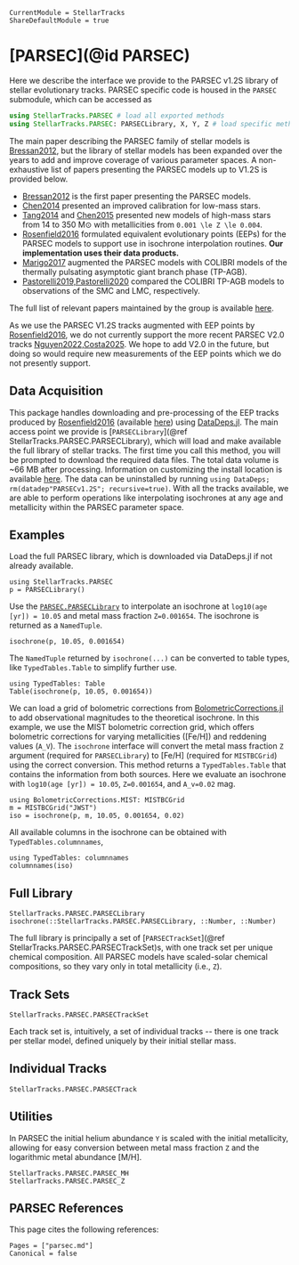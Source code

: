 ```@meta
CurrentModule = StellarTracks
ShareDefaultModule = true
```

# [PARSEC](@id PARSEC)

Here we describe the interface we provide to the PARSEC v1.2S library of stellar evolutionary tracks. PARSEC specific code is housed in the `PARSEC` submodule, which can be accessed as

```julia
using StellarTracks.PARSEC # load all exported methods
using StellarTracks.PARSEC: PARSECLibrary, X, Y, Z # load specific methods
```

The main paper describing the PARSEC family of stellar models is [Bressan2012](@citet), but the library of stellar models has been expanded over the years to add and improve coverage of various parameter spaces. A non-exhaustive list of papers presenting the PARSEC models up to V1.2S is provided below.
 - [Bressan2012](@citet) is the first paper presenting the PARSEC models.
 - [Chen2014](@citet) presented an improved calibration for low-mass stars.
 - [Tang2014](@citet) and [Chen2015](@citet) presented new models of high-mass stars from 14 to 350 M⊙ with metallicities from ``0.001 \le Z \le 0.004``.
 - [Rosenfield2016](@citet) formulated equivalent evolutionary points (EEPs) for the PARSEC models to support use in isochrone interpolation routines. **Our implementation uses their data products.**
 - [Marigo2017](@citet) augmented the PARSEC models with COLIBRI models of the thermally pulsating asymptotic giant branch phase (TP-AGB).
 - [Pastorelli2019,Pastorelli2020](@citet) compared the COLIBRI TP-AGB models to observations of the SMC and LMC, respectively.

The full list of relevant papers maintained by the group is available [here](https://ui.adsabs.harvard.edu/public-libraries/jSpa1621SGW2mMpPRaRP4w).

As we use the PARSEC V1.2S tracks augmented with EEP points by [Rosenfield2016](@citet), we do not currently support the more recent PARSEC V2.0 tracks [Nguyen2022,Costa2025](@citep). We hope to add V2.0 in the future, but doing so would require new measurements of the EEP points which we do not presently support.

## Data Acquisition

This package handles downloading and pre-processing of the EEP tracks produced by [Rosenfield2016](@citet) (available [here](https://github.com/philrosenfield/padova_tracks)) using [DataDeps.jl](https://github.com/oxinabox/DataDeps.jl). The main access point we provide is [`PARSECLibrary`](@ref StellarTracks.PARSEC.PARSECLibrary), which will load and make available the full library of stellar tracks. The first time you call this method, you will be prompted to download the required data files. The total data volume is ~66 MB after processing. Information on customizing the install location is available [here](https://www.oxinabox.net/DataDeps.jl/stable/z10-for-end-users/). The data can be uninstalled by running `using DataDeps; rm(datadep"PARSECv1.2S"; recursive=true)`. With all the tracks available, we are able to perform operations like interpolating isochrones at any age and metallicity within the PARSEC parameter space.

## Examples
Load the full PARSEC library, which is downloaded via DataDeps.jl if not already available.
```@example
using StellarTracks.PARSEC
p = PARSECLibrary()
```

Use the [`PARSEC.PARSECLibrary`](@ref) to interpolate an isochrone at `log10(age [yr]) = 10.05` and metal mass fraction ``Z=0.001654``. The isochrone is returned as a `NamedTuple`.
```@example
isochrone(p, 10.05, 0.001654)
```

The `NamedTuple` returned by `isochrone(...)` can be converted to table types, like `TypedTables.Table` to simplify further use.
```@example
using TypedTables: Table
Table(isochrone(p, 10.05, 0.001654))
```

We can load a grid of bolometric corrections from [BolometricCorrections.jl](https://github.com/cgarling/BolometricCorrections.jl) to add observational magnitudes to the theoretical isochrone. In this example, we use the MIST bolometric correction grid, which offers bolometric corrections for varying metallicities (\[Fe/H\]) and reddening values (``A_V``). The `isochrone` interface will convert the metal mass fraction ``Z`` argument (required for `PARSECLibrary`) to \[Fe/H\] (required for `MISTBCGrid`) using the correct conversion. This method returns a `TypedTables.Table` that contains the information from both sources. Here we evaluate an isochrone with `log10(age [yr]) = 10.05`, ``Z=0.001654``, and ``A_v=0.02`` mag. 

```@example
using BolometricCorrections.MIST: MISTBCGrid
m = MISTBCGrid("JWST")
iso = isochrone(p, m, 10.05, 0.001654, 0.02)
```

All available columns in the isochrone can be obtained with `TypedTables.columnnames`,

```@example
using TypedTables: columnnames
columnnames(iso)
```

## Full Library
```@docs
StellarTracks.PARSEC.PARSECLibrary
isochrone(::StellarTracks.PARSEC.PARSECLibrary, ::Number, ::Number)
```

The full library is principally a set of [`PARSECTrackSet`](@ref StellarTracks.PARSEC.PARSECTrackSet)s, with one track set per unique chemical composition. All PARSEC models have scaled-solar chemical compositions, so they vary only in total metallicity (i.e., ``Z``). 

## Track Sets
```@docs
StellarTracks.PARSEC.PARSECTrackSet
```

Each track set is, intuitively, a set of individual tracks -- there is one track per stellar model, defined uniquely by their initial stellar mass.
 
## Individual Tracks
```@docs
StellarTracks.PARSEC.PARSECTrack
```

## Utilities
In PARSEC the initial helium abundance ``Y`` is scaled with the initial metallicity, allowing for easy conversion between metal mass fraction ``Z`` and the logarithmic metal abundance [M/H].

```@docs
StellarTracks.PARSEC.PARSEC_MH
StellarTracks.PARSEC.PARSEC_Z
```

## PARSEC References
This page cites the following references:

```@bibliography
Pages = ["parsec.md"]
Canonical = false
```